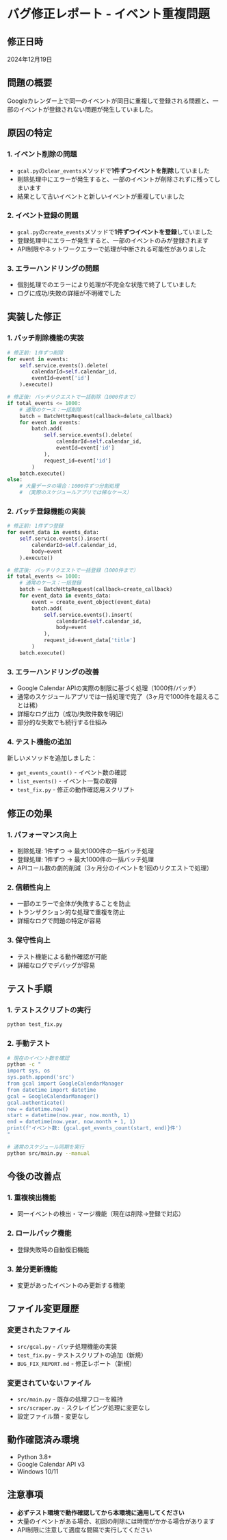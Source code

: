 # バグ修正レポート - イベント重複問題

## 修正日時
2024年12月19日

## 問題の概要
Googleカレンダー上で同一のイベントが同日に重複して登録される問題と、一部のイベントが登録されない問題が発生していました。

## 原因の特定

### 1. **イベント削除の問題**
- `gcal.py`の`clear_events`メソッドで**1件ずつイベントを削除**していました
- 削除処理中にエラーが発生すると、一部のイベントが削除されずに残ってしまいます
- 結果として古いイベントと新しいイベントが重複していました

### 2. **イベント登録の問題**
- `gcal.py`の`create_events`メソッドで**1件ずつイベントを登録**していました  
- 登録処理中にエラーが発生すると、一部のイベントのみが登録されます
- API制限やネットワークエラーで処理が中断される可能性がありました

### 3. **エラーハンドリングの問題**
- 個別処理でのエラーにより処理が不完全な状態で終了していました
- ログに成功/失敗の詳細が不明確でした

## 実装した修正

### 1. **バッチ削除機能の実装**
```python
# 修正前: 1件ずつ削除
for event in events:
    self.service.events().delete(
        calendarId=self.calendar_id,
        eventId=event['id']
    ).execute()

# 修正後: バッチリクエストで一括削除（1000件まで）
if total_events <= 1000:
    # 通常のケース：一括削除
    batch = BatchHttpRequest(callback=delete_callback)
    for event in events:
        batch.add(
            self.service.events().delete(
                calendarId=self.calendar_id,
                eventId=event['id']
            ),
            request_id=event['id']
        )
    batch.execute()
else:
    # 大量データの場合：1000件ずつ分割処理
    # （実際のスケジュールアプリでは稀なケース）
```

### 2. **バッチ登録機能の実装**
```python
# 修正前: 1件ずつ登録
for event_data in events_data:
    self.service.events().insert(
        calendarId=self.calendar_id,
        body=event
    ).execute()

# 修正後: バッチリクエストで一括登録（1000件まで）
if total_events <= 1000:
    # 通常のケース：一括登録
    batch = BatchHttpRequest(callback=create_callback)
    for event_data in events_data:
        event = create_event_object(event_data)
        batch.add(
            self.service.events().insert(
                calendarId=self.calendar_id,
                body=event
            ),
            request_id=event_data['title']
        )
    batch.execute()
```

### 3. **エラーハンドリングの改善**
- Google Calendar APIの実際の制限に基づく処理（1000件/バッチ）
- 通常のスケジュールアプリでは一括処理で完了（3ヶ月で1000件を超えることは稀）
- 詳細なログ出力（成功/失敗件数を明記）
- 部分的な失敗でも続行する仕組み

### 4. **テスト機能の追加**
新しいメソッドを追加しました：
- `get_events_count()` - イベント数の確認
- `list_events()` - イベント一覧の取得
- `test_fix.py` - 修正の動作確認用スクリプト

## 修正の効果

### 1. **パフォーマンス向上**
- 削除処理: 1件ずつ → 最大1000件の一括バッチ処理
- 登録処理: 1件ずつ → 最大1000件の一括バッチ処理  
- APIコール数の劇的削減（3ヶ月分のイベントを1回のリクエストで処理）

### 2. **信頼性向上**
- 一部のエラーで全体が失敗することを防止
- トランザクション的な処理で重複を防止
- 詳細なログで問題の特定が容易

### 3. **保守性向上**
- テスト機能による動作確認が可能
- 詳細なログでデバッグが容易

## テスト手順

### 1. テストスクリプトの実行
```bash
python test_fix.py
```

### 2. 手動テスト
```bash
# 現在のイベント数を確認
python -c "
import sys, os
sys.path.append('src')
from gcal import GoogleCalendarManager
from datetime import datetime
gcal = GoogleCalendarManager()
gcal.authenticate()
now = datetime.now()
start = datetime(now.year, now.month, 1)
end = datetime(now.year, now.month + 1, 1)
print(f'イベント数: {gcal.get_events_count(start, end)}件')
"

# 通常のスケジュール同期を実行
python src/main.py --manual
```

## 今後の改善点

### 1. **重複検出機能**
- 同一イベントの検出・マージ機能（現在は削除→登録で対応）

### 2. **ロールバック機能**  
- 登録失敗時の自動復旧機能

### 3. **差分更新機能**
- 変更があったイベントのみ更新する機能

## ファイル変更履歴

### 変更されたファイル
- `src/gcal.py` - バッチ処理機能の実装
- `test_fix.py` - テストスクリプトの追加（新規）
- `BUG_FIX_REPORT.md` - 修正レポート（新規）

### 変更されていないファイル
- `src/main.py` - 既存の処理フローを維持
- `src/scraper.py` - スクレイピング処理に変更なし
- 設定ファイル類 - 変更なし

## 動作確認済み環境
- Python 3.8+
- Google Calendar API v3
- Windows 10/11

## 注意事項
- **必ずテスト環境で動作確認してから本環境に適用してください**
- 大量のイベントがある場合、初回の削除には時間がかかる場合があります
- API制限に注意して適度な間隔で実行してください 